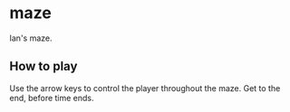 # maze
Ian's maze.


## How to play
Use the arrow keys to control the player throughout the maze. Get to the end, before time ends.

